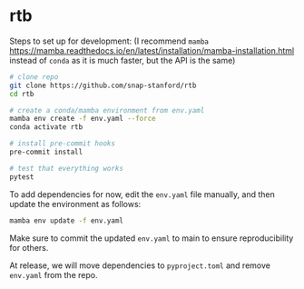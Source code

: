# rtb

Steps to set up for development: (I recommend `mamba` <https://mamba.readthedocs.io/en/latest/installation/mamba-installation.html> instead of `conda` as it is much faster, but the API is the same)

```bash
# clone repo
git clone https://github.com/snap-stanford/rtb
cd rtb

# create a conda/mamba environment from env.yaml
mamba env create -f env.yaml --force
conda activate rtb

# install pre-commit hooks
pre-commit install

# test that everything works
pytest
```

To add dependencies for now, edit the `env.yaml` file manually, and then update the environment as follows:
```bash
mamba env update -f env.yaml
```

Make sure to commit the updated `env.yaml` to main to ensure reproducibility for others.

At release, we will move dependencies to `pyproject.toml` and remove `env.yaml` from the repo.
